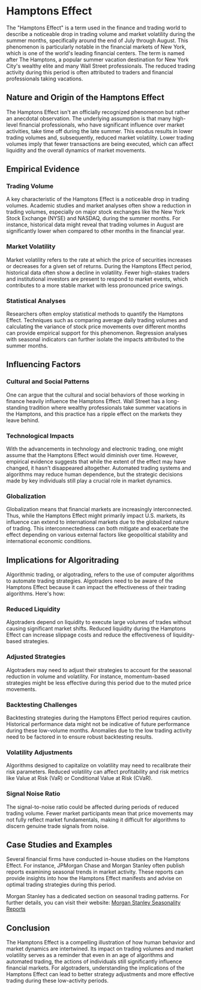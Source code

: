 # Hamptons Effect

The "Hamptons Effect" is a term used in the finance and trading world to describe a noticeable drop in trading volume and market volatility during the summer months, specifically around the end of July through August. This phenomenon is particularly notable in the financial markets of New York, which is one of the world's leading financial centers. The term is named after The Hamptons, a popular summer vacation destination for New York City's wealthy elite and many Wall Street professionals. The reduced trading activity during this period is often attributed to traders and financial professionals taking vacations.

## Nature and Origin of the Hamptons Effect

The Hamptons Effect isn't an officially recognized phenomenon but rather an anecdotal observation. The underlying assumption is that many high-level financial professionals, who have significant influence over market activities, take time off during the late summer. This exodus results in lower trading volumes and, subsequently, reduced market volatility. Lower trading volumes imply that fewer transactions are being executed, which can affect liquidity and the overall dynamics of market movements.

## Empirical Evidence

### Trading Volume

A key characteristic of the Hamptons Effect is a noticeable drop in trading volumes. Academic studies and market analyses often show a reduction in trading volumes, especially on major stock exchanges like the New York Stock Exchange (NYSE) and NASDAQ, during the summer months. For instance, historical data might reveal that trading volumes in August are significantly lower when compared to other months in the financial year.

### Market Volatility

Market volatility refers to the rate at which the price of securities increases or decreases for a given set of returns. During the Hamptons Effect period, historical data often show a decline in volatility. Fewer high-stakes traders and institutional investors are present to respond to market events, which contributes to a more stable market with less pronounced price swings.

### Statistical Analyses

Researchers often employ statistical methods to quantify the Hamptons Effect. Techniques such as comparing average daily trading volumes and calculating the variance of stock price movements over different months can provide empirical support for this phenomenon. Regression analyses with seasonal indicators can further isolate the impacts attributed to the summer months.

## Influencing Factors

### Cultural and Social Patterns

One can argue that the cultural and social behaviors of those working in finance heavily influence the Hamptons Effect. Wall Street has a long-standing tradition where wealthy professionals take summer vacations in the Hamptons, and this practice has a ripple effect on the markets they leave behind.

### Technological Impacts

With the advancements in technology and electronic trading, one might assume that the Hamptons Effect would diminish over time. However, empirical evidence suggests that while the extent of the effect may have changed, it hasn't disappeared altogether. Automated trading systems and algorithms may reduce human dependence, but the strategic decisions made by key individuals still play a crucial role in market dynamics.

### Globalization

Globalization means that financial markets are increasingly interconnected. Thus, while the Hamptons Effect might primarily impact U.S. markets, its influence can extend to international markets due to the globalized nature of trading. This interconnectedness can both mitigate and exacerbate the effect depending on various external factors like geopolitical stability and international economic conditions.

## Implications for Algoritrading

Algorithmic trading, or algotrading, refers to the use of computer algorithms to automate trading strategies. Algotraders need to be aware of the Hamptons Effect because it can impact the effectiveness of their trading algorithms. Here's how:

### Reduced Liquidity

Algotraders depend on liquidity to execute large volumes of trades without causing significant market shifts. Reduced liquidity during the Hamptons Effect can increase slippage costs and reduce the effectiveness of liquidity-based strategies.

### Adjusted Strategies

Algotraders may need to adjust their strategies to account for the seasonal reduction in volume and volatility. For instance, momentum-based strategies might be less effective during this period due to the muted price movements.

### Backtesting Challenges

Backtesting strategies during the Hamptons Effect period requires caution. Historical performance data might not be indicative of future performance during these low-volume months. Anomalies due to the low trading activity need to be factored in to ensure robust backtesting results.

### Volatility Adjustments

Algorithms designed to capitalize on volatility may need to recalibrate their risk parameters. Reduced volatility can affect profitability and risk metrics like Value at Risk (VaR) or Conditional Value at Risk (CVaR).

### Signal Noise Ratio

The signal-to-noise ratio could be affected during periods of reduced trading volume. Fewer market participants mean that price movements may not fully reflect market fundamentals, making it difficult for algorithms to discern genuine trade signals from noise.

## Case Studies and Examples

Several financial firms have conducted in-house studies on the Hamptons Effect. For instance, JPMorgan Chase and Morgan Stanley often publish reports examining seasonal trends in market activity. These reports can provide insights into how the Hamptons Effect manifests and advise on optimal trading strategies during this period.

Morgan Stanley has a dedicated section on seasonal trading patterns. For further details, you can visit their website: [Morgan Stanley Seasonality Reports](https://www.morganstanley.com)

## Conclusion

The Hamptons Effect is a compelling illustration of how human behavior and market dynamics are intertwined. Its impact on trading volumes and market volatility serves as a reminder that even in an age of algorithms and automated trading, the actions of individuals still significantly influence financial markets. For algotraders, understanding the implications of the Hamptons Effect can lead to better strategy adjustments and more effective trading during these low-activity periods.